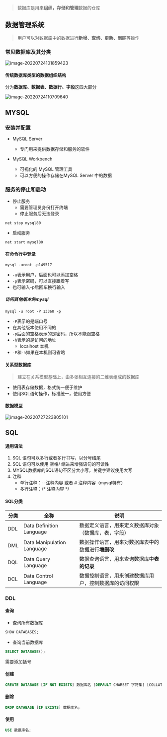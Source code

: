 > 数据库是用来**组织，存储和管理**数据的仓库

## 数据管理系统

> 用户可以对数据库中的数据进行**新增、查询、更新、删除**等操作

### 常见数据库及其分类

![image-20220724101859423](D:/Code/md/some-note-md/img/mysql/%E5%B8%B8%E8%A7%81%E6%95%B0%E6%8D%AE%E5%BA%93%E5%8F%8A%E5%85%B6%E5%88%86%E7%B1%BB.png)



#### 传统数据库类型的数据组织结构

分为**数据库、数据表、数据行、字段**这四大部分

![image-20220724110709640](D:/Code/md/some-note-md/img/mysql/%E4%BC%A0%E7%BB%9F%E5%9E%8B%E6%95%B0%E6%8D%AE%E7%BB%84%E7%BB%87%E7%BB%93%E6%9E%84.png)





## MYSQL

### 安装并配置

* MySQL Server 

  * 专门用来提供数据存储和服务的软件

* MySQL Workbench

  * 可视化的 MySQL 管理工具
  * 可以方便的操作存储在MySQL Server 中的数据




### 服务的停止和启动

* 停止服务
  * 需要管理员身份打开终端
  * 停止服务后无法登录

`net stop mysql80`

* 启动服务

`net start mysql80`



#### 在命令行中登录

```mysql
mysql -uroot -p149517
```

* `-u`表示用户，后面也可以添加空格
* `-p`表示密码，可以直接跟着写
* 也可输入-p后回车换行输入

##### 访问其他版本的mysql

```mysql
mysql -u root -P 13360 -p
```

* `-P`表示的是端口号
* 在其他版本使用不同的
* `-p`后面的空格表示的是密码，所以不能跟空格
* `-h`表示的是访问的地址
  * localhost 本机
* `-P`和`-h`如果在本机则可省略



#### 关系型数据库

> 建立在关系模型基础上，由多张相互连接的二维表组成的数据库

* 使用表存储数据，格式统一便于维护
* 使用SQL语句操作，标准统一，使用方便

#### 数据模型

![image-20220727223805101](D:/Code/md/some-note-md/img/mysql/%E6%95%B0%E6%8D%AE%E6%A8%A1%E5%9E%8B.png)



## SQL

#### 通用语法

1. SQL 语句可以多行或者多行书写，以分号结尾
2. SQL 语句可以使用 空格/ 缩进来增强语句的可读性
3. MYSQL数据库的SQL语句不区分大小写，关键字建议使用大写
4. 注释
   * 单行注释：--注释内容 或者 # 注释内容（mysql特有）
   * 多行注释：/* 注释内容 */



#### SQL分类

| 分类 | 全称                       | 说明                                                   |
| ---- | -------------------------- | ------------------------------------------------------ |
| DDL  | Data Definition Language   | 数据定义语言，用来定义数据库对象（数据库，表，字段）   |
| DML  | Data Manipulation Language | 数据操作语言，用来对数据库表中的数据进行**增删改**     |
| DQL  | Data Query Language        | 数据查询语言，用来查询数据库中**表的记录**             |
| DCL  | Data Control Language      | 数据控制语言，用来创建数据库用户，控制数据库的访问权限 |



### DDL

#### 查询

* 查询所有数据库

```SQL 
SHOW DATABASES;
```

* 查询当前数据库

```SQL
SELECT DATABASE();
```

需要添加括号

#### 创建

```SQL
CREATE DATABASE [IF NOT EXISTS] 数据库名 [DEFAULT CHARSET 字符集] [COLLATE 排序规则];
```



#### 删除

```SQL 
DROP DATABASE [IF EXISTS] 数据库名;
```



#### 使用

```sql
USE 数据库名;
```

